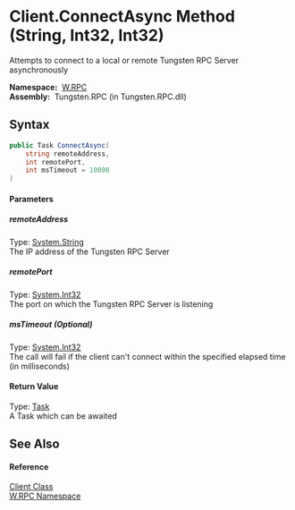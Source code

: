Client.ConnectAsync Method (String, Int32, Int32)
=================================================
  Attempts to connect to a local or remote Tungsten RPC Server asynchronously

  **Namespace:**  [W.RPC][1]  
  **Assembly:**  Tungsten.RPC (in Tungsten.RPC.dll)

Syntax
------

```csharp
public Task ConnectAsync(
	string remoteAddress,
	int remotePort,
	int msTimeout = 10000
)
```

#### Parameters

##### *remoteAddress*
Type: [System.String][2]  
The IP address of the Tungsten RPC Server

##### *remotePort*
Type: [System.Int32][3]  
The port on which the Tungsten RPC Server is listening

##### *msTimeout* (Optional)
Type: [System.Int32][3]  
The call will fail if the client can't connect within the specified elapsed time (in milliseconds)

#### Return Value
Type: [Task][4]  
A Task which can be awaited

See Also
--------

#### Reference
[Client Class][5]  
[W.RPC Namespace][1]  

[1]: ../README.md
[2]: http://msdn.microsoft.com/en-us/library/s1wwdcbf
[3]: http://msdn.microsoft.com/en-us/library/td2s409d
[4]: http://msdn.microsoft.com/en-us/library/dd235678
[5]: README.md
[6]: ../../_icons/Help.png